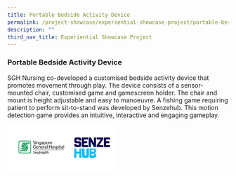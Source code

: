 ```yaml
---
title: Portable Bedside Activity Device
permalink: /project-showcase/experiential-showcase-project/portable-beside-activity-device/
description: ""
third_nav_title: Experiential Showcase Project
---
```

### Portable Bedside Activity Device

SGH Nursing co-developed a customised bedside activity device that promotes movement through play. The device consists of a sensor-mounted chair, customised game and gamescreen holder. The chair and mount is height adjustable and easy to manoeuvre. A fishing game requiring patient to perform sit-to-stand was developed by Senzehub. This motion detection game provides an intuitive, interactive and engaging gameplay.
	
<img style="width:50%" src="/images/Experiential%20Showcases/Nursing%20Software%20devices/patient%20bedsite%20table%20activity%20device%20logo.png">